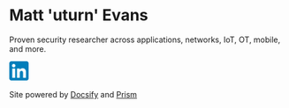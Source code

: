 # Matt 'uturn' Evans 

Proven security researcher across applications, networks, IoT, OT, mobile, and more.

[<img src="resources/LinkedIn_icon.svg" width="35px" height="35px" />](https://www.linkedin.com/in/cmdr0/)

Site powered by [Docsify](https://docsify.js.org/#/) and [Prism](https://prismjs.com/)